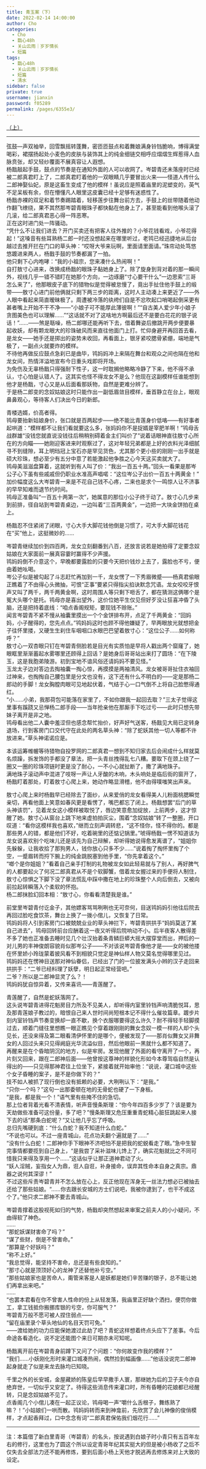 ```yaml
---
title: 青玉案（下）
date: 2022-02-14 14:00:00
author: Cho
categories: 
  - Cho
  - 戬心48h
  - 关山云雨｜岁岁情长
  - 短篇
tags: 
  - 戬心48h
  - 关山云雨｜岁岁情长
  - 短篇
  - 清水
sidebar: false
private: true
username: jianxin
password: f05289
permalink: /pages/6355e3/
---
```


[（上）](/pages/78fb54/)

---

弦鼓—声双袖举，回雪飘摇转蓬舞，密匝匝鼓点和着舞娘满身铃铛脆响，博得满堂喝彩，裙摆扬起处小麦色的皮肤与装饰其上的纯金细链交相呼应熠熠生辉惹得人血脉贲张，却又轻纱覆面不展真容让人遐想。  
杨戬敲起手鼓，鼓点的节奏是在通知外面的人可以收网了。岑碧青还未落座时已经被二郎真君盯上了，二郎真君盯着他的一双眼睛几乎要冒出火来——怪道人传什么二郎神娶仙妃，原是这畜生变成了他的模样！虽说应是照着庙里的泥塑变的，英气不足呆板有余，但在懵懂凡人眼里这皮囊已经十足够有迷惑性了。  
杨戬赤裸的双足和着节奏踢踏着，轻移莲步往舞台前方去，手鼓上的丝带随着他动作翻飞缭绕，果不其然那岑碧青眼珠子都快黏在他身上了，甚至能看到他喉头滚了几滚，给二郎真君恶心得一阵恶寒。  
正在这时进门处一阵骚动。  
“凭什么不让我们进去？开门买卖还有把客人往外推的？小爷花钱看戏，小爷花得起！”这嗓音有些耳熟杨二郎一时还没想起来在哪里听过，老鸨已经迅捷地从后台越过去推开拦在门口的草头神：“哎呀大爷来玩啊，里面请里面请。”珠帘动处笃悠悠踱进来两人，杨戬手鼓的节奏都漏了一拍。  
他只剩下心内咆哮：“我的小祖宗，您来凑什么热闹啊！”  
自打敖寸心进来，改换成杨戬的眼珠子黏她身上了。除了旋身到背对着的那一瞬间外，视线几乎一错不错盯在她那个方向，一边琢磨“寸心要干什么”一边思索“三哥怎么来了”，他那眼皮子底下的猎物似是觉得被怠慢了，竟出手扯住他手鼓上的缎带——敖寸心进门前他俩就只剩下两三步的距离，这时人主动凑上来更近了——外人眼中看起来简直暧昧极了。周遭被冷落的纨绔们自是不忿吹起口哨喝起倒采更有甚者嘴上开始不干不净——“小娘子可不能厚此薄彼啊！”“自古美人爱少年小娘子贪图美色也可以理解……”“这话就不对了这啥地方啊最后还不是要白花花的银子说话！”……——煞是聒噪，杨二郎哪还能再听下去，借着舞姿后撤跳开两步便要暴起收妖，却有颗龙眼大的珍珠破风而来直往他面门上打。忙仰身避开再回首去看，是龙女——她手还是掷出的姿势未收回，再看面上，银牙紧咬腮骨紧绷，端地是气极了，一副点火就要炸的模样。  
不待他再做反应鼓点急刹已是曲毕，鸨妈妈冲上来隔在舞台和观众之间也隔在他和龙女间，热情洋溢地宣布今日重头戏即将开场。  
为免伤及无辜杨戬只得强耐下性子，这一时耽搁他略略冷静了下来，他不得不承认，寸心怕是认错人了。这其实也怪不得龙女不是么？他现在这副模样任谁能想到他才是杨戬，寸心又是从后面看那妖物，自然是更难分辨了。  
于是杨二郎变的念奴姑娘这时只能作出一副低眉敛目模样，垂首静立在台上，眼观鼻鼻观心，等待客人们决出今日的新郎。

青楼选婿，价高者得。  
鸨母要抬新姑娘身价，张口就是百两起步——绝不能比青莲身价低咯——有好事者起哄道：“模样都不让我们看就要这么多，张妈妈你不是捉婿是宰肥羊啊！”鸨母舌战群雄“没钱您就直说没钱往后稍稍别碍着金主们叫价了”说着话眼神直往敖寸心所在的方向瞄——她刚迎客进来时观察过了，这对年轻兄弟都是上好的衣料光泽细腻寻不到缝隙，耳上明珰冠上宝石亦是罕见货色，尤其那个更小些的刚刚一出手就是硕大珍珠，想必至少有五分中意了若能激起他争胜之心今天这买卖就大了。  
鸨母美滋滋盘算着，这就听到有人叫了价：“我出一百五十两。”回头一看果是那岑公子心下虽有些戚戚但仍职业水准高声唱喏：“这位岑公子出价一百五十两黄金！”  
加价幅度这么大岑碧青一来是不花自己钱不心疼，二来也是求个一鸣惊人让不济事的早早知难而退节约时间。  
鸨母正准备叫“一百五十两第一次”，她属意的那位小公子终于动了。敖寸心几步来到前排，径自站到岑碧青桌边，一边叫着“三百两黄金”，一边把一大块金饼拍在桌上。

杨戬忍不住紧闭了闭眼，寸心大手大脚花钱他倒是习惯了，可大手大脚花钱花在“买”他上，这挺微妙的……

岑碧青继续加价到四百两，龙女立刻翻番到八百，还放言说若是她拍得了定要念奴姑娘在大家面前一展真容霎时赢得不少声援。  
鸨妈妈倒不介意这个，早晚都要露脸的只要今天把价钱炒上去了，露脸也不亏，便由着她吆喝。  
岑公子似是被勾起了斗志赶忙再加到一千，龙女愣了一下秀眉微蹙——杨真君偷眼正瞧着了不由得心头微抽，可恨“正事”要紧只得指尖掐诀默念咒语。龙女咬咬牙恨声又叫了两千，两千两黄金啊，这时周围人等只剩下咂舌了，都在猜测这俩哪个是冤大头哪个是托。鸨母亦是喜出望外，这价位她平生仅见但好歹没让狂喜冲昏了头脑，还是把持着底线：“咱点香阁规矩，要现钱不赊账。”  
闻言岑碧青不紧不慢从袖囊里摸出一个个金饼排布开，点足了千两黄金：“回妈妈，小子醒得的，您先点点。”鸨妈妈这时也顾不得他嫌疑了，早两眼放光就想把金子往怀里搂，又硬生生刹住车咽咽口水眼巴巴望着敖寸心：“这位公子……如何称呼？”  
敖寸心一双杏眼只钉在岑碧青侧脸若是目光有实质怕是早将人戳出两个窟窿了，她眼眶里渐渐蓄起水雾哪里还顾得上回话？是她身后哥哥站出来打了圆场：“在下陵玉，这是我胞弟陵游。初到宝地不谙风俗还请妈妈不要见怪。”  
玉龙太子边对答边去掏袖囊一掏心惊，再摸摸是两袖清风。龙女被哥哥扯住衣袖回过神来，也掏掏自己腰包里是分文也没有，这下还有什么不明白的——定是那杨二郎动的手脚！龙女胸膛肉眼可见地起伏着，气结于心一口气倒不上将自己脸憋得通红。  
“小……小弟，我那荷包可能落在家里了，不如你跟我一起回去取？”三太子觉得这里事有蹊跷又忌惮杨二郎手段——当年抢亲他在那厮手下吃过亏——此时只想先带妹子离开是非之地。  
鸨母看出他二人囊中羞涩但也感念帮忙抬价，好声好气送客，杨戬见大局已定转身退场，行到客房门口交代守在此处的两名草头神：“除了蛇妖其他一切人等都不许放进来。”草头神诺诺应是。

本该运筹帷幄等待猎物自投罗网的二郎真君一想到不知归家去后会闹成什么样就莫名烦躁，拆发饰的手都没了章法，把一头青丝拽得乱七八糟。要取下在颈上绕了一圈又一圈的珍珠项链时更是没了耐心，一不小心就扯断了，撒了满地珠子。  
满地珠子滚动声中混进了吱呀一声让人牙酸的木响，木头响处是临后街的窗开了，杨戬盯着那处，盯着敖寸心爬上来，她动作略显滑稽，他不由得噗嗤笑出声来。

敖寸心爬上来时杨戬早已经除去了面纱，从来爱俏的龙女看得美人儿粉面桃腮瞬觉亲切，再看他面上笑意如春风更是看愣了，嘴巴都忘了闭上。杨戬想罢“后门的草头神该罚”，见着龙女这小模样被取悦了，唇边笑意愈加绽放，上前两步，这才惊醒了她。敖寸心从窗台上跳下地来虚拍拍灰尘，围着“念奴姑娘”转了一整圈，开口叹道：“看你这模样我也喜欢，”继而立刻声调转悲，“这不怪你，怪不得你的。都是那些男人的错，都是他们不好，吃着碗里的还惦记锅里。”唬得杨戬一愣不知道该为龙女说喜欢别个吃味儿还是该先为自己辩解，却听得她说得愈发离谱了，“姐姐你先躲躲，让我收拾了那狗男人，钱你放心只多不少……”说着掏了掏怀里掏了个空，一蹙眉转而捋下腕上的纯金跳脱塞到他手里，“你先拿着这个。”  
“啷个是你姐姐？”看着自己亲手打制的礼物被龙女如此轻易就与了别人，再好脾气的人都要起火了何况二郎真君从不是个软脚蟹，借着龙女握过来的手便将人制住，敖寸心惊惧之下脚下没了章法慌乱中踩中撒在地上的珍珠整个人向后倒去，又被向前拉起转瞬落入个柔软的怀抱。  
杨二郎抹脸幻回本相：“敖寸心，你看看清楚我是谁。”

前堂里岑碧青付讫金子，其他嫖客骂骂咧咧也无可奈何，目送鸨妈妈引他往后院去再回过脸吃食饮茶，舞台上换了一拨小倌儿，又恢复了日常。  
鸨妈妈将人引到客房门口被兢兢业业的草头神拦下，岑碧青拱拱手“妈妈莫送了某自己进去”，鸨母回转前台应酬着这一夜又听得后院响动不小。后半夜客人散得差不多了她也正准备去睡时见几个壮汉抬着条青鳞巨蟒大摇大摆穿堂而出，押后的一对儿男的丰神俊朗容貌肖似那岑公子——不对该说岑碧青像他才是——女的被他搂在怀里娇小玲珑蒙着披风看不到相貌只觉定是神仙样人物又莫名觉得哪里见过。  
鸨妈妈还在愣神目送那对神仙眷侣，已经出了门的一位披发满头小辫的汉子走回来拱拱手：“二爷已经料理了妖孽，明日起正常经营吧。”  
二爷？所以是二郎神显灵了么？！  
鸨妈妈犹自惊异着，又传来喜讯——青莲醒了。

青莲醒了，自然是蛇妖落网了。  
这头说岑碧青进得花魁房目力所及不见美人，却听得内室里铃铛声响清脆悦耳，思及那青莲娘子教过的，暗恨自己来人世时间尚短根本记不得什么催妆篇章。踱步片刻内室铃铛声节奏变换却一直不歇，换个衣服哪要得这么许久？耐不得轻手轻脚摸过去，顺着门缝往里想瞧一眼正瞧见个穿着跟刚刚的舞女念奴一模一样的人却个头见长，还没来得及第二眼看清伊怀里的是哪个，便被发现了——那肖似舞女又非舞女的人回过头来只见得阙庭光华流溢似目，然后他眼前一黑就什么都不知道了。  
再醒来是在个昏暗阴沉的地方，似是牢房。发现他醒了外面的看守离开了一个，再片刻又回来，跟在二郎神后面——他曾按这尊神的样貌化形如今本尊驾临自然是认得出的——只见得那神君往上位坐下，紧接着就开始审他：“说说，灌口城中这些个女子昏睡的案子，是不是你做下的？”  
技不如人被抓了现行倒也没有抵赖的必要，大咧咧认下：“是我。”  
“只你一个吗？”这句一出那委顿在地的无骨蛇也硬了一下身板。  
“是我，都是我一个！”语气里有些掩不住的急切。  
那上位者背着光看不清表情，听声音慢条斯理：“你今年四百多少岁了？该是要为天劫做些准备可这份量，多了吧？”慢条斯理又危压重重青蛇精心脏狂跳起来人接下去的话“那条白蛇呢？”又让他几乎忘了呼吸。  
总归先嘴硬到底：“什么白蛇？我不知道什么白蛇。”  
“不说也可以。不过一座青城山，花点功夫翻个遍就是了……”  
“没有什么白蛇！二郎神你手下眼神不济吧怕不是把我的蛇蜕看走了眼。”急中生智完事情都要揽到自己身上，“是我尝了采补滋味儿馋上了，确实花魁就比之不同可惜我只来得及享用一个……”这话似乎让那正道神君动了火。  
“妖人淫贼，妄指女人为鼎，诳人自诳，补身接命，误弃其性命本自身之真宗。鼎器之说何其深谬！”  
不过这些斥责岑碧青并不怎么放在心上，反正他现在浑身无一丝法力想必已被抽去还给了那些姑娘。“……你去跟长安城的方士们说吧，我被你逮到了，也干不成这个了。”他只求二郎神不要去青城山。

岑碧青撑着这股视死如归的气势，杨戬却突然想起来审案之前夫人的小小疑问，不由得软了神色。  
……  
“那蛇妖谋财害命了吗？”  
“谋了些财，倒是不曾害命。”  
“那算是个好妖吗？”  
“称不上好。”  
“我总觉得，能坚持不害命，总还是有些良知的。”  
“那寸心就是顶顶好心的龙神了还替他补亏空。”  
“那些姑娘家也是苦命人，甭管来客是人是妖都是她们辛苦赚的银子，总不能让她们再拿出来吧。”  
……  
“也罢本君看在你不曾害人性命的份上从轻发落，我庙里正好缺个洒扫，便罚你做工，拿工钱抵你搬挪库银的亏空，你可服气？”  
岑碧青万般不愿可被人捏住弱点——  
“留在庙里录个草头地仙的名目天罚可免。”  
——渡给她的功力应能保她渡过此劫了吧？青蛇这样想着终点头应下了差事。今后命途各看造化，说不定还能图个来日可期亦未可知呢。

杨戬离开前在岑碧青身前蹲下又问了个问题：“你何故变作我的模样？”  
“我们……小妖刚化形时来灌口城凑热闹，偶然捡到幅画像……”他话没说完二郎神起身就走了似是来龙去脉均已知晓。

千里之外的长安城，金屋藏娇的陈皇后早早撒手人寰，那继她为后的卫子夫今亦自绝弃世，一切似乎又安定了。待得这些消息传来灌口时，所有昏睡的花娘都已经醒转，只是念奴姑娘不见了。  
点香阁几个小倌儿凑在一起正议论，鸨母喝一声“嚼什么舌根子，舞练熟了嘛？！”小姑娘们一哄而散。鸨妈妈转而来到神龛前，先欣赏了会儿神像的俊俏模样，才点起香拜过，口中念念有词“二郎真君保佑我们烟花行……”

---

注：本篇借了新白里青哥（岑碧青）的名头，按说遇到白娘子时小青只有五百年左右的修行，这里也为了圆这个所以设定青哥年纪其实挺大的但是被小杨收了之后不仅失去全部法力还不能再修炼，要到后面小杨上天他才脱逃再去修炼来对上大致的设定。
